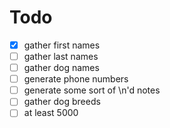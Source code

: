 # Todo

-   [x] gather first names
-   [ ] gather last names
-   [ ] gather dog names
-   [ ] generate phone numbers
-   [ ] generate some sort of \n'd notes
-   [ ] gather dog breeds
-   [ ] at least 5000
